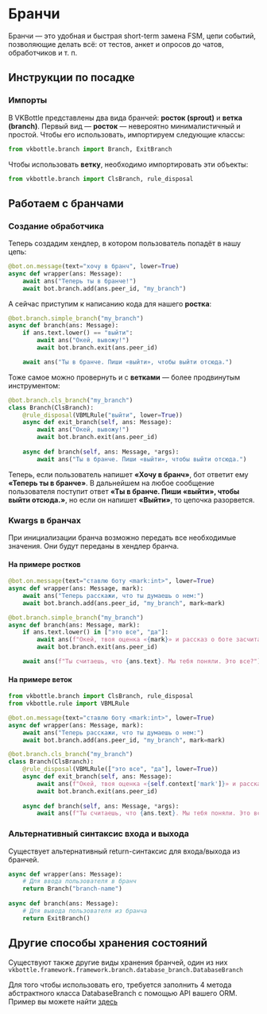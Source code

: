 # Бранчи
Бранчи — это удобная и быстрая short-term замена FSM, цепи событий, позволяющие делать всё: от тестов, анкет и опросов до чатов, обработчиков и т. п.

## Инструкции по посадке
### Импорты
В VKBottle представлены два вида бранчей: **росток (sprout)** и **ветка (branch)**.
Первый вид  — **росток**  — невероятно минималистичный и простой. Чтобы его использовать, импортируем следующие классы:
```python
from vkbottle.branch import Branch, ExitBranch 
```
Чтобы использовать **ветку**, необходимо импортировать эти объекты:
```python
from vkbottle.branch import ClsBranch, rule_disposal
```

## Работаем с бранчами
### Создание обработчика
Теперь создадим хендлер, в котором пользователь попадёт в нашу цепь:
```python
@bot.on.message(text="хочу в бранч", lower=True)
async def wrapper(ans: Message):
    await ans("Теперь ты в бранче!")
    await bot.branch.add(ans.peer_id, "my_branch")
```

А сейчас приступим к написанию кода для нашего **ростка**:
```python
@bot.branch.simple_branch("my_branch")
async def branch(ans: Message):
    if ans.text.lower() == "выйти":
        await ans("Окей, вывожу!")
        await bot.branch.exit(ans.peer_id)

    await ans("Ты в бранче. Пиши «выйти», чтобы выйти отсюда.")
```
Тоже самое можно провернуть и с **ветками** — более продвинутым инструментом:
```python
@bot.branch.cls_branch("my_branch")
class Branch(ClsBranch):
    @rule_disposal(VBMLRule("выйти", lower=True))
    async def exit_branch(self, ans: Message):
        await ans("Окей, вывожу!")
        await bot.branch.exit(ans.peer_id)
    
    async def branch(self, ans: Message, *args):
        await ans("Ты в бранче. Пиши «выйти», чтобы выйти отсюда.")
```
Теперь, если пользователь напишет **«Хочу в бранч»**, бот ответит ему **«Теперь ты в бранче»**. В дальнейшем на любое сообщение пользователя поступит ответ **«Ты в бранче. Пиши «выйти», чтобы выйти отсюда.»**, но если он напишет **«Выйти»**, то цепочка разорвется.

### Kwargs в бранчах
При инициализации бранча возможно передать все необходимые значения. Они будут переданы в хендлер бранча.
#### На примере ростков
```python
@bot.on.message(text="ставлю боту <mark:int>", lower=True)
async def wrapper(ans: Message, mark):
    await ans("Теперь расскажи, что ты думаешь о нем:")
    await bot.branch.add(ans.peer_id, "my_branch", mark=mark)

@bot.branch.simple_branch("my_branch")
async def branch(ans: Message, mark):
    if ans.text.lower() in ["это все", "да"]:
        await ans(f"Окей, твоя оценка «{mark}» и рассказ о боте заcчитан!")
        await bot.branch.exit(ans.peer_id)

    await ans(f"Ты считаешь, что {ans.text}. Мы тебя поняли. Это все?")
```
#### На примере веток
```python
from vkbottle.branch import ClsBranch, rule_disposal
from vkbottle.rule import VBMLRule

@bot.on.message(text="ставлю боту <mark:int>", lower=True)
async def wrapper(ans: Message, mark):
    await ans("Теперь расскажи, что ты думаешь о нем:")
    await bot.branch.add(ans.peer_id, "my_branch", mark=mark)

@bot.branch.cls_branch("my_branch")
class Branch(ClsBranch):
    @rule_disposal(VBMLRule(["это все", "да"], lower=True))
    async def exit_branch(self, ans: Message):
        await ans(f"Окей, твоя оценка «{self.context['mark']}» и рассказ о боте заcчитан!")
        await bot.branch.exit(ans.peer_id)
    
    async def branch(self, ans: Message, *args):
        await ans(f"Ты считаешь, что {ans.text}. Мы тебя поняли. Это все?")
```
### Альтернативный синтаксис входа и выхода
Существует альтернативный return-синтаксис для входа/выхода из бранчей. 
```python
async def wrapper(ans: Message):
    # Для ввода пользователя в бранч
    return Branch("branch-name")
    
async def branch(ans: Message):
    # Для вывода пользователя из бранча
    return ExitBranch()
```

## Другие способы хранения состояний
Существуют также другие виды хранения бранчей, один из них `vkbottle.framework.framework.branch.database_branch.DatabaseBranch`

Для того чтобы использовать его, требуется заполнить 4 метода абстрактного класса DatabaseBranch с помощью API вашего ORM. Пример вы можете найти [здесь](https://github.com/timoniq/vkbottle/blob/master/examples/database_branch.py)
